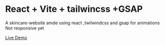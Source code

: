# React + Vite + tailwincss +GSAP

A skincare-website amde using react ,twilwindcss and gsap for animations
Not responsive yet

[Live Demo](https://skincare-kira.netlify.app/)
